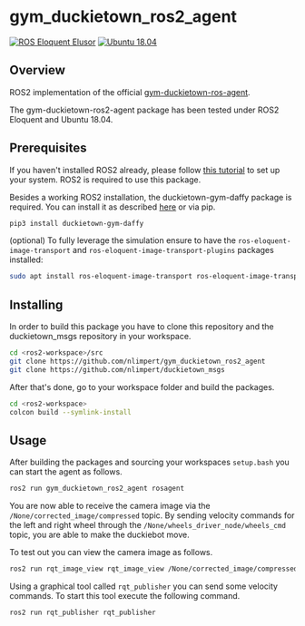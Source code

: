 # gym_duckietown_ros2_agent

[![ROS Eloquent Elusor][ros-badge-image]][ros-badge-url]
[![Ubuntu 18.04][ubuntu-badge-image]][ubuntu-badge-url]

## Overview
ROS2 implementation of the official [gym-duckietown-ros-agent](https://github.com/duckietown/gym-duckietown-ros-agent.git).

The gym-duckietown-ros2-agent package has been tested under ROS2 Eloquent and Ubuntu 18.04.

## Prerequisites
If you haven't installed ROS2 already, please follow [this tutorial](https://index.ros.org/doc/ros2/Installation/Eloquent/Linux-Install-Debians/) to set up your system. ROS2 is required to use this package.

Besides a working ROS2 installation, the duckietown-gym-daffy package is required. You can install it as described [here](https://github.com/duckietown/gym-duckietown/tree/daffy#installation) or via pip.
```bash
pip3 install duckietown-gym-daffy
```

(optional) To fully leverage the simulation ensure to have the `ros-eloquent-image-transport` and `ros-eloquent-image-transport-plugins` packages installed:
```bash
sudo apt install ros-eloquent-image-transport ros-eloquent-image-transport-plugins
```

## Installing
In order to build this package you have to clone this repository and the duckietown_msgs repository in your workspace.
```bash
cd <ros2-workspace>/src
git clone https://github.com/nlimpert/gym_duckietown_ros2_agent
git clone https://github.com/nlimpert/duckietown_msgs
```

After that's done, go to your workspace folder and build the packages.
```bash
cd <ros2-workspace>
colcon build --symlink-install
```

## Usage
After building the packages and sourcing your workspaces `setup.bash` you can start the agent as follows.
```bash
ros2 run gym_duckietown_ros2_agent rosagent
```
You are now able to receive the camera image via the `/None/corrected_image/compressed` topic. By sending velocity commands for the left and right wheel through the `/None/wheels_driver_node/wheels_cmd` topic, you are able to make the duckiebot move.

To test out you can view the camera image as follows.
```bash
ros2 run rqt_image_view rqt_image_view /None/corrected_image/compressed
```

Using a graphical tool called `rqt_publisher` you can send some velocity commands. To start this tool execute the following command.
```bash
ros2 run rqt_publisher rqt_publisher
```

[ros-badge-image]: https://img.shields.io/badge/ROS2-Eloquent-blue.svg
[ros-badge-url]: https://index.ros.org/doc/ros2/Installation/Eloquent/
[ubuntu-badge-image]: https://img.shields.io/badge/Ubuntu-18.04-orange.svg
[ubuntu-badge-url]: https://www.ubuntu.com/
